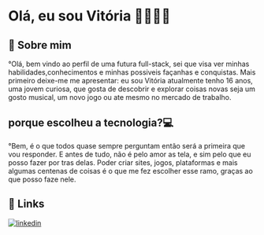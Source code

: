 
# Olá, eu sou Vitória 👋👩🏾‍💻


## 🚀 Sobre mim

°Olá, bem vindo ao perfil de uma futura full-stack, sei que visa ver minhas habilidades,conhecimentos e minhas possiveis façanhas e conquistas. Mais primeiro deixe-me me apresentar: eu sou Vitória atualmente tenho 16 anos, uma jovem curiosa, que gosta de descobrir e explorar coisas novas seja um gosto musical, um novo jogo ou ate mesmo no mercado de trabalho.

## porque escolheu a tecnologia?💻

°Bem, é o que todos quase sempre perguntam então será a primeira que vou responder. E antes de tudo, não é pelo amor as tela, e sim pelo que eu posso fazer por tras delas. Poder criar sites, jogos, plataformas e mais algumas centenas de coisas é o que me fez escolher esse ramo, graças ao que posso faze nele.
## 🔗 Links
[![linkedin](https://img.shields.io/badge/linkedin-0A66C2?style=for-the-badge&logo=linkedin&logoColor=white)](https://www.linkedin.com/in/vit%C3%B3ria-silva-7853b9283?utm_source=share&utm_campaign=share_via&utm_content=profile&utm_medium=android_app)


